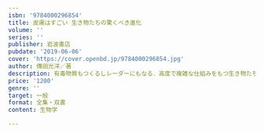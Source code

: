 ```yaml
---
isbn: '9784000296854'
title: 皮膚はすごい 生き物たちの驚くべき進化
volume: ''
series: ''
publisher: 岩波書店
pubdate: '2019-06-06'
cover: 'https://cover.openbd.jp/9784000296854.jpg'
author: 傳田光洋／著
description: 有毒物質もつくるしレーダーにもなる．高度で複雑な仕組みをもつ生き物たちの「包装紙」のトンデモな話．
price: '1200'
genre: ''
target: 一般
format: 全集・双書
content: 生物学

---
```


